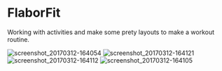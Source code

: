 # FlaborFit
Working with activities and make some prety layouts to make a workout routine.


![screenshot_20170312-164054](https://cloud.githubusercontent.com/assets/21143253/23832759/5e1afa6c-0744-11e7-8889-20809e3b815c.png)
![screenshot_20170312-164121](https://cloud.githubusercontent.com/assets/21143253/23832760/5ff822ec-0744-11e7-8076-bef338a1bee0.png)
![screenshot_20170312-164112](https://cloud.githubusercontent.com/assets/21143253/23832763/616af776-0744-11e7-83f2-2f32db85d979.png)
![screenshot_20170312-164105](https://cloud.githubusercontent.com/assets/21143253/23832764/63102baa-0744-11e7-83f4-965d269d9b05.png)

